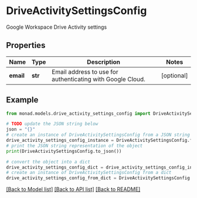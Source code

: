 # DriveActivitySettingsConfig

Google Workspace Drive Activity settings

## Properties

Name | Type | Description | Notes
------------ | ------------- | ------------- | -------------
**email** | **str** | Email address to use for authenticating with Google Cloud. | [optional] 

## Example

```python
from monad.models.drive_activity_settings_config import DriveActivitySettingsConfig

# TODO update the JSON string below
json = "{}"
# create an instance of DriveActivitySettingsConfig from a JSON string
drive_activity_settings_config_instance = DriveActivitySettingsConfig.from_json(json)
# print the JSON string representation of the object
print(DriveActivitySettingsConfig.to_json())

# convert the object into a dict
drive_activity_settings_config_dict = drive_activity_settings_config_instance.to_dict()
# create an instance of DriveActivitySettingsConfig from a dict
drive_activity_settings_config_from_dict = DriveActivitySettingsConfig.from_dict(drive_activity_settings_config_dict)
```
[[Back to Model list]](../README.md#documentation-for-models) [[Back to API list]](../README.md#documentation-for-api-endpoints) [[Back to README]](../README.md)


